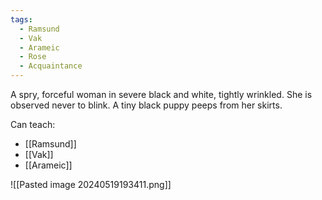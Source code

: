 ```yaml
---
tags:
  - Ramsund
  - Vak
  - Arameic
  - Rose
  - Acquaintance
---
```


A spry, forceful woman in severe black and white, tightly wrinkled. She is observed never to blink. A tiny black puppy peeps from her skirts.

Can teach:
- [[Ramsund]]
- [[Vak]]
- [[Arameic]]

![[Pasted image 20240519193411.png]]